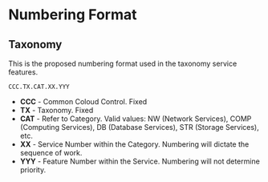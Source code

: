 # Numbering Format

## Taxonomy

This is the proposed numbering format used in the taxonomy service features.

`CCC.TX.CAT.XX.YYY`

- **CCC** - Common Coloud Control. Fixed
- **TX** - Taxonomy. Fixed
- **CAT** - Refer to Category. Valid values: NW (Network Services), COMP (Computing Services), DB (Database Services), STR (Storage Services), etc.
- **XX** - Service Number within the Category. Numbering will dictate the sequence of work.
- **YYY** - Feature Number within the Service. Numbering will not determine priority.
